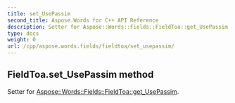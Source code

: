 ```yaml
---
title: set_UsePassim
second_title: Aspose.Words for C++ API Reference
description: Setter for Aspose::Words::Fields::FieldToa::get_UsePassim. 
type: docs
weight: 0
url: /cpp/aspose.words.fields/fieldtoa/set_usepassim/
---
```

## FieldToa.set_UsePassim method


Setter for [Aspose::Words::Fields::FieldToa::get_UsePassim](./get_usepassim/).

